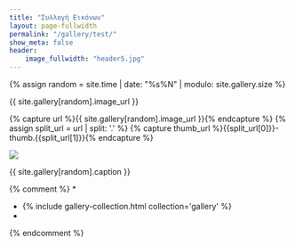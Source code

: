 ```yaml
---
title: "Συλλογή Εικόνων"
layout: page-fullwidth
permalink: "/gallery/test/"
show_meta: false
header:
    image_fullwidth: "header5.jpg"
---
```



{% assign random = site.time | date: "%s%N" | modulo: site.gallery.size %}

{{ site.gallery[random].image_url }}

{% capture url %}{{ site.gallery[random].image_url }}{% endcapture %}
{% assign split_url = url | split: '.' %}
{% capture thumb_url %}{{split_url[0]}}-thumb.{{split_url[1]}}{% endcapture %}

<a href="{{ site.urlimg }}{{ site.gallery[random].image_url }}"><img src="{{ site.urlimg }}{{ thumb_url }}"></a><p><caption>{{ site.gallery[random].caption }}</caption></p>

{% comment %}
*
* {% include gallery-collection.html collection='gallery' %}
*
{% endcomment %}

